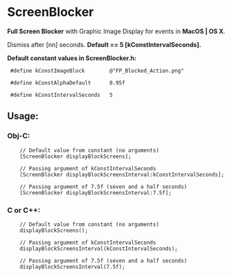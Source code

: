 # ScreenBlocker
 
**Full Screen Blocker** with Graphic Image Display for events in **MacOS | OS X**.

Dismiss after [nn] seconds. **Default == 5 [kConstIntervalSeconds].**


**Default constant values in ScreenBlocker.h:**
     
     #define kConstImageBlock        @"FP_Blocked_Action.png"
     
     #define kConstAlphaDefault      0.95f
     
     #define kConstIntervalSeconds   5

## Usage: ##
  
   ### Obj-C: ###
        
        // Default value from constant (no arguments)
        [ScreenBlocker displayBlockScreens]; 
        
        // Passing argument of kConstIntervalSeconds
        [ScreenBlocker displayBlockScreensInterval:kConstIntervalSeconds];
        
        // Passing argument of 7.5f (seven and a half seconds)
        [ScreenBlocker displayBlockScreensInterval:7.5f];
        
   ### C or C++: ###
        
        // Default value from constant (no arguments)
        displayBlockScreens();
        
        // Passing argument of kConstIntervalSeconds
        displayBlockScreensInterval(kConstIntervalSeconds);
        
        // Passing argument of 7.5f (seven and a half seconds)
        displayBlockScreensInterval(7.5f);
